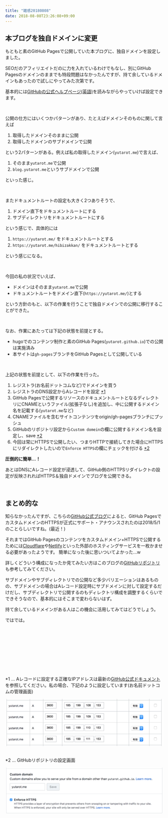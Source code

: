 ```yaml
---
title: "雑感20180808"
date: 2018-08-08T23:26:08+09:00
---
```


## 本ブログを独自ドメインに変更

もともと素のGitHub Pagesで公開していた本ブログに、独自ドメインを設定しました。

<!--more-->

SEOだのアフィリエイトだのに力を入れているわけでもなし、別にGitHub Pagesのドメインのままでも特段問題はなかったんですが、持て余しているドメインもあったので試しにやってみた次第です。

基本的には<a href="https://help.github.com/articles/using-a-custom-domain-with-github-pages/" target="_blank">GitHubの公式ヘルプページ(英語)</a>を読みながらやっていけば設定できます。

<br>

公開の仕方にはいくつかパターンがあり、たとえばドメインそのものに関して言えば

1. 取得したドメインそのままに公開
1. 取得したドメインのサブドメインで公開

という2パターンがある。例えば私の取得したドメイン(`yutarot.me`)で言えば、

1. そのまま`yutarot.me`で公開
1. `blog.yutarot.me`というサブドメインで公開

といった感じ。

<br>

またドキュメントルートの設定も大きく2つありそうで、

1. ドメイン直下をドキュメントルートにする
1. サブディレクトリをドキュメントルートにする

という感じで、具体的には

1. `https://yutarot.me/` をドキュメントルートとする
1. `https://yutarot.me/hibizakkan/` をドキュメントルートとする

という感じになる。

<br>

今回の私の状況でいえば、

* ドメインはそのまま`yutarot.me`で公開
* ドキュメントルートをドメイン直下(`https://yutarot.me/`)とする

という方針のもと、以下の作業を行うことで独自ドメインでの公開に移行することができた。

<br>

なお、作業にあたっては下記の状態を前提とする。

* hugoでのコンテンツ制作と素のGitHub Pages(`yutarot.github.io`)での公開は実施済み
* 本サイトは`gh-pages`ブランチをGitHub Pagesとして公開している

<br>

上記の状態を前提として、以下の作業を行った。

1. レジストラ(お名前ドットコムなど)でドメインを買う
1. レジストラのDNS設定からAレコードを設定 [\*1](#1)
1. GitHub Pagesで公開するリソースのドキュメントルートとなるディレクトリにCNAMEというファイル(拡張子なし)を追加し、中に公開するドメイン名を記載する(`yutarot.me`など)
1. CNAMEファイルを含むサイトコンテンツをorigin/gh-pagesブランチにプッシュ
1. GitHubのリポジトリ設定から`Custom domein`の欄に公開するドメイン名を設定し、save [\*2](#2)
1. 今回は常にHTTPSで公開したい、つまりHTTPで接続してきた場合にHTTPSにリダイレクトしたいので`Enforce HTTPS`の欄にチェックを付ける [\*2](#2)

**圧倒的に簡単...！**

あとはDNSにAレコード設定が浸透して、GitHub側のHTTPSリダイレクトの設定が反映されればHTTPS＆独自ドメインでブログを公開できる。

<br>

## まとめ的な

知らなかったんですが、こちらの<a href="https://blog.github.com/2018-05-01-github-pages-custom-domains-https/" target="_blank">GitHub公式ブログ</a>によると、GitHub PagesでカスタムドメインのHTTPSが正式にサポート・アナウンスされたのは2018/5/1のことらしいですね。(最近！)

それまではGitHub Pagesのコンテンツをカスタムドメイン+HTTPSで公開するためには[Cloudflare](https://www.cloudflare.com/)や[Netlify](https://www.netlify.com/)といった外部のホスティングサービスを一枚かませる必要があったようです。
簡単になった後に思いついてよかった...w

詳しくどういう構成になったか見てみたい方はこのブログの[GitHubリポジトリ](https://github.com/yutarot/hibizakkan/tree/gh-pages)も参考してみてください。

サブドメインやサブディレクトリでの公開など多少バリエーションはあるものの、サブドメインの場合はAレコード設定時にサブドメインに対して設定するだけだし、サブディレクトリで公開するのもディレクトリ構成を調整するくらいでできそうなので、基本的にはそこまで変わらないはず。

持て余しているドメインがある人はこの機会に活用してみてはどうでしょう。

ではでは。

<br>
<br>
<br>
<br>
<br>
<br>
<br>
<br>
<br>

<div id="1">*1 ... Aレコードに設定する正確なIPアドレスは最新の<a href="https://help.github.com/articles/setting-up-an-apex-domain/#configuring-a-records-with-your-dns-provider">GitHub公式ドキュメント</a>を参照してください。私の場合、下記のように設定しています(お名前ドットコムの管理画面)</div>

![onamae.com](/images/2018/0808_1.png)

<br>

<div id="2">*2 ... GitHubリポジトリの設定画面</div>

![onamae.com](/images/2018/0808_2.png)
